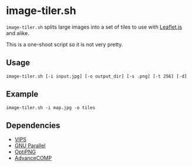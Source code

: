 # image-tiler.sh

`image-tiler.sh` splits large images into a set of tiles to use with [Leaflet.js](http://leafletjs.com) and alike.

This is a one-shoot script so it is not very pretty.

## Usage

```
image-tiler.sh [-i input.jpg] [-o output_dir] [-s .png] [-t 256] [-d]
```

## Example

```
image-tiler.sh -i map.jpg -o tiles
```

## Dependencies

* [VIPS](http://www.vips.ecs.soton.ac.uk)
* [GNU Parallel](https://www.gnu.org/software/parallel/)
* [OptiPNG](http://optipng.sourceforge.net/)
* [AdvanceCOMP](http://www.advancemame.it/comp-readme)
